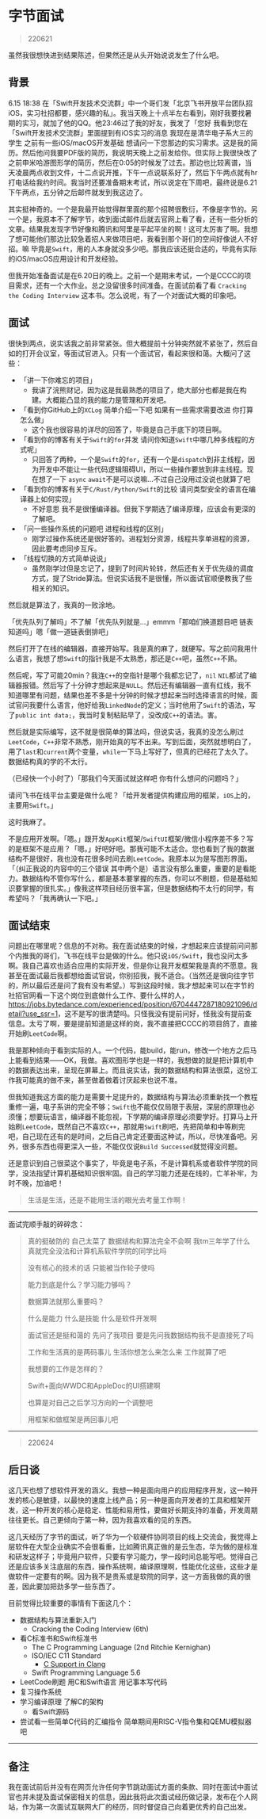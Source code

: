 # 字节面试

> 220621

虽然我很想快进到结果陈述，但果然还是从头开始说说发生了什么吧。

## 背景

6.15 18:38 在「Swift开发技术交流群」中一个哥们发「北京飞书开放平台团队招 iOS，实习社招都要，感兴趣的私」。我当天晚上十点半左右看到，刚好我要找暑期的实习，就加了他的QQ。他23:46过了我的好友，我发了「您好 我看到您在「Swift开发技术交流群」里面提到有iOS实习的消息 我现在是清华电子系大三的学生 之前有一些iOS/macOS开发基础 想请问一下您那边的实习需求。这是我的简历。然后他问我要PDF版的简历，我说明天晚上之前发给你。但实际上我很快改了之前申米哈游图形学的简历，然后在0:05的时候发了过去。那边也比较离谱，当天凌晨两点收到文件，十二点说开推，下午一点说联系好了，然后下午两点就有hr打电话给我约时间。我当时还要准备期末考试，所以说定在下周吧，最终说是6.21下午两点，五分钟之后邮件就发到我这边了。

其实挺神奇的。一个是我最开始觉得群里面的那个招聘很敷衍，不像是字节的。另一个是，我原本不了解字节，收到面试邮件后就去官网上看了看，还有一些分析的文章。结果我发现字节好像和腾讯和阿里是平起平坐的啊！这可太厉害了啊。我想了想可能他们那边比较急着招人来做项目吧，我看到那个哥们的空间好像说人不好招。嘛 毕竟是`Swift`，用的人本身就没多少吧。那我应该还挺合适的，毕竟有实际的iOS/macOS应用设计和开发经验。

但我开始准备面试是在6.20日的晚上。之前一个是期末考试，一个是CCCC的项目需求，还有一个大作业。总之没留很多时间准备。在面试前看了看 `Cracking the Coding Interview` 这本书。怎么说呢，有了一个对面试大概的印象吧。

## 面试

很快到两点，说实话我之前非常紧张。但大概提前十分钟突然就不紧张了，然后自如的打开会议室，等面试官进入。只有一个面试官，看起来很和蔼。大概问了这些：

- 「讲一下你难忘的项目」
    - 我讲了浣熊财记，因为这是我最熟悉的项目了，绝大部分也都是我在构建。大概能凸显的我的能力是管理和开发吧。
- 「看到你GitHub上的`XCLog` 简单介绍一下吧 如果有一些需求需要改进 你打算怎么做」
    - 这个我也很容易的详尽的回答了，毕竟是自己手底下的项目啊。
- 「看到你的博客有关于`Swift`的`for`并发 请问你知道`Swift`中哪几种多线程的方式呢」
    - 只回答了两种，一个是`Swift`的`for`，还有一个是`dispatch`到非主线程，因为开发中不能让一些代码逻辑阻碍UI，所以一些操作要放到非主线程。现在想了一下 `async` `await`不是可以说嘛...不过自己没用过没说也就算了吧
- 「看到你的博客有关于`C/Rust/Python/Swift`的比较 请问类型安全的语言在编译器上如何实现」
    - 不好意思 我不是很懂编译器。但我下学期选了编译原理，应该会有更深的了解吧。
- 「问一些操作系统的问题吧 进程和线程的区别」
    - 刚学过操作系统还是很好答的。进程划分资源，线程共享单进程的资源，因此要考虑同步互斥。
- 「线程切换的方式简单说说」
    - 虽然刚学过但是忘记了，提到了时间片轮转，然后还有关于优先级的调度方式，提了Stride算法。但说实话我不是很懂，所以面试官顺便教我了些相关的知识。

然后就是算法了，我真的一败涂地。

「优先队列了解吗」不了解「优先队列就是...」emmm「那咱们换道题目吧 链表知道吗」嗯「做一道链表倒排吧」

然后打开了在线的编辑器，直接开始写。我是真的麻了，就硬写。写之前问我用什么语言，我想了想`Swift`的指针我是不太熟悉，那还是`C++`吧，虽然`C++`不熟。

然后呢，写了可能20min？我连`C++`的空指针是哪个我都忘记了，`nil` `NIL`都试了编辑器报错。然后写了十分钟才想起来是`NULL`。然后还有编辑器一直有红线，我不知道哪里有问题，结果也差不多是十分钟的时候才想起来当时选择语言的时候，面试官问我要什么语言，他好给我`LinkedNode`的定义；当时他用了`Swift`的语法，写了`public int data;`，我当时复制粘贴早了，没改成`C++`的语法。害。

然后就是实际编写，这不就是很简单的算法吗，但说实话，我真的没怎么刷过`LeetCode`，`C++`非常不熟悉，刚开始真的写不出来。写到后面，突然就想明白了，用了`last`和`current`两个变量，`while`一下马上写好了，但真的已经花了太久了。数据结构真的学的不太行。

（已经快一个小时了）「那我们今天面试就这样吧 你有什么想问的问题吗？」

请问飞书在线平台主要是做什么呢？「给开发者提供构建应用的框架，`iOS`上的，主要用`Swift`。」

这时我麻了。

不是应用开发啊。「嗯。」跟开发`AppKit`框架/`SwiftUI`框架/微信小程序差不多？写的是框架不是应用？「嗯。」好吧好吧。那我可能不太适合。您也看到了我的数据结构不是很好，我也没有花很多时间去刷`LeetCode`。我原本以为是写图形界面。「（纠正我说的内容中的三个错误 其中两个是）语言没有那么重要，重要的是看能力。数据结构不管你写什么，都是基本要掌握的东西，你可以不刷题，但是基础知识要掌握的很扎实。」像我这样项目经历很丰富，但是数据结构不太行的同学，有希望吗？「我再确认一下吧。」

## 面试结束

问题出在哪里呢？信息的不对称。我在面试结束的时候，才想起来应该提前问问那个内推我的哥们，飞书在线平台是做的什么。他只说`iOS/Swift`，我也没问太多啊。我自己喜欢也适合应用的实际开发，但是你让我开发框架我是真的不愿意。我甚至在面试最后我都想给面试官说，你别招我，我不适合。（当然还是很向往字节的，所以最后还是问了我有没有希望。）写到这段时候，我才想起来可以在字节的社招官网看一下这个岗位到底做什么工作、要什么样的人，<https://jobs.bytedance.com/experienced/position/6704447287180921096/detail?use_ssr=1>，这不是写的很清楚吗。只怪我没有提前问好，怪我没有提前查信息。太亏了啊，要是提前知道是这样的岗，我不直接把CCCC的项目鸽了，直接开始刷`LeetCode`啊。

我是那种倾向于看到实际的人。一个代码，能build，能run，修改一个地方之后马上能看到结果——OK，我做。喜欢图形学也是一样的，我想做的就是把计算机中的数据表达出来，呈现在屏幕上。而且说实话，我的数据结构和算法很菜，这份工作我可能真的做不来，甚至做着做着讨厌起来也说不准。

但我知道我这方面的能力是需要十足提升的，数据结构与算法必须重新找一个教程重修一遍，电子系讲的完全不够；`Swift`也不能仅仅局限于表层，深层的原理也必须懂；想要玩语言，编译器不能忽视，下学期的编译原理必须要学好。打算马上开始刷`LeetCode`，既然自己不喜欢`C++`，那就用`Swift`刷吧，先把简单和中等刷完吧，自己现在还有的是时间，之后自己肯定还要面这种试，所以，尽快准备吧。另外，很多东西也得更深入一些，不能仅仅说`Build Successed`就觉得没问题。

还是意识到自己很菜这个事实了，毕竟是电子系，不是计算机系或者软件学院的同学，没法指望计算机基础知识很牢固。自己的学习能力还是在线的，亡羊补牢，为时不晚，加油吧！

> 生活是生活，还是不能用生活的眼光去考量工作啊！

---

面试完顺手敲的碎碎念：

> 真的挺破防的 自己太菜了 数据结构和算法完全不会啊 我tm三年学了什么 真就完全没法和计算机系软件学院的同学比吗
> 
> 没有核心的技术的话 只能被当作轮子使吗
> 
> 能力到底是什么？学习能力够吗？
> 
> 数据算法就那么重要吗？
> 
> 什么是能力 什么是技能 什么是软件开发啊
> 
> 面试官还是挺和蔼的 先问了我项目 要是先问我数据结构我不是直接死了吗
> 
> 工作和生活真的是两码事儿 生活你想怎么来怎么来 工作就算了吧
> 
> 我想要的工作是怎样的？
> 
> Swift+面向WWDC和AppleDoc的UI搭建啊
> 
> 也算是对自己之后学习方向的一个调整吧
> 
> 用框架和做框架是两回事儿吧

---

> 220624

## 后日谈

这几天也想了想软件开发的涵义。我想一种是面向用户的应用程序开发，这一种开发的核心是敏捷，以最快的速度上线产品；另一种是面向开发者的工具和框架开发，这一种开发的核心是稳定、性能和易用性，要做好长期支持的准备，开发周期往往更长。自己更倾向于第一种，因为我喜欢看的见的东西。

这几天经历了字节的面试，听了华为一个软硬件协同项目的线上交流会，我觉得上层软件在大型企业确实不会很看重，比如腾讯真正做的是云生态，华为做的是标准和研发这样子；毕竟用户软件，只要有学习能力，学一段时间总能写吧。觉得自己还是应该多关注底层的东西，操作系统啊，编译原理啊，性能优化这些，这些才是做软件一定要有的啊。因为我不是贵系或是软院的同学，这一方面我做的真的很差，因此要加把劲多学一些东西了。

目前觉得比较重要的事情有下面这几个：

- 数据结构与算法重新入门
    - Cracking the Coding Interview (6th)
- 看C标准书和Swift标准书
    - The C Programming Language (2nd Ritchie Kernighan)
    - ISO/IEC C11 Standard
        - [C Support in Clang](https://clang.llvm.org/c_status.html)
    - Swift Programming Language 5.6
- LeetCode刷题 用C和Swift语言 用记事本写代码
- 复习操作系统
- 学习编译原理 了解C的架构
    - 看Swift源码
- 尝试看一些简单C代码的汇编指令 简单期间用RISC-V指令集和QEMU模拟器吧

---

## 备注

我在面试前后并没有在网页允许任何字节跳动面试方面的条款、同时在面试中面试官也并未提及面试保密相关的信息，因此我将此次面试经历做记录，发布在个人网站，作为第一次面试互联网大厂的经历，同时督促自己向着更优秀的自己出发。
